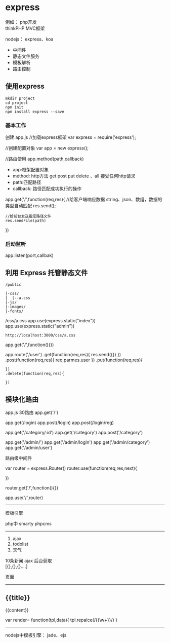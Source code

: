 # express

例如：
php开发   
thinkPHP MVC框架

nodejs：
express、koa
- 中间件 
- 静态文件服务 
- 模板解析
- 路由控制


## 使用express
```
mkdir project
cd project
npm init 
npm install express --save
```
### 基本工作
创建 app.js
//加载express框架
var express = require('express');

//创建配置对象
var app = new express();


//路由使用
app.method(path,callback)

- app:框架配置对象
- method: http方法 get post put delete 、all 接受任何http请求
- path:匹配路径
- callback: 路径匹配成功执行的操作

app.get('/',function(req,res){
	//给客户端响应数据 string、json、数组，数据的类型自动匹配
	res.send();

	//给前台发送指定路径文件
	res.sendFile(path)
})


### 启动监听
app.listen(port,callbak)

## 利用 Express 托管静态文件
```
/public

|-css/
|  |--a.css
|-js/
|-images/
|-fonts/
```

/css/a.css
app.use(express.static("index"))
app.use(express.static("admin"))

```
http://localhost:3000/css/a.css
```


app.get('/',function(){})

app.route('/user')
	.get(function(req,res){
		res.send({})
	})
	.post(function(req,res){
		req.parmes.user
	})
	.put(function(req,res){
		
	})
	.delete(function(req,res){
		
	})

## 模块化路由

app.js
30路由
app.get('/')

app.get(/login)
app.post(/login)
app.post(/login/reg)



app.get('/category/:id')
app.get('/category')
app.post('/category')


app.get('/admin/')
app.get('/admin/login')
app.get('/admin/category')
app.get('/admin/user')


路由级中间件

var router = express.Router()
router.use(function(req,res,next){
	
})

router.get('/',function(){})


app.use('/',router)

-----------------------------------
模板引擎


php中  smarty
phpcms

---------------------------------
1. ajax
2. todolist 
3. 天气   


10条新闻
ajax 后台获取  
[{},{},{}....]



页面

----------------------------------

<h2>{{title}}</h2> 
<p>{{content}}</p>


var render= function(tpl,data){
	tpl.repalce(/\{\{\w+\}\}/)
}

----------------------------
nodejs中模板引擎： jade、ejs






